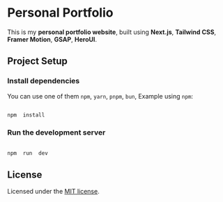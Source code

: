 
# Personal Portfolio
This is my **personal portfolio website**, built using **Next.js**, **Tailwind CSS**,  **Framer Motion**, **GSAP**, **HeroUI**.  

  

## Project Setup

### Install dependencies

  

You can use one of them `npm`, `yarn`, `pnpm`, `bun`, Example using `npm`:

  

```bash

npm  install

```

  

### Run the development server

  

```bash

npm  run  dev

```

 
  

## License

  

Licensed under the [MIT license](https://github.com/heroui-inc/next-pages-template/blob/main/LICENSE).